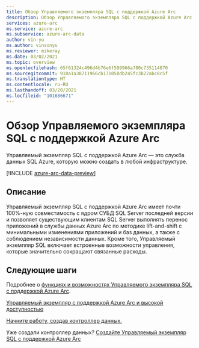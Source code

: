 ```yaml
---
title: Обзор Управляемого экземпляра SQL с поддержкой Azure Arc
description: Обзор Управляемого экземпляра SQL с поддержкой Azure Arc
services: azure-arc
ms.service: azure-arc
ms.subservice: azure-arc-data
author: vin-yu
ms.author: vinsonyu
ms.reviewer: mikeray
ms.date: 03/02/2021
ms.topic: overview
ms.openlocfilehash: 65f61324c496d4b76e6f599966a780c735114870
ms.sourcegitcommit: 910a1a38711966cb171050db245fc3b22abc8c5f
ms.translationtype: HT
ms.contentlocale: ru-RU
ms.lasthandoff: 03/20/2021
ms.locfileid: "101686671"
---
```

# <a name="azure-arc-enabled-sql-managed-instance-overview"></a>Обзор Управляемого экземпляра SQL с поддержкой Azure Arc

Управляемый экземпляр SQL с поддержкой Azure Arc — это служба данных SQL Azure, которую можно создать в любой инфраструктуре. 

[!INCLUDE [azure-arc-data-preview](../../../includes/azure-arc-data-preview.md)]

## <a name="description"></a>Описание

Управляемый экземпляр SQL с поддержкой Azure Arc имеет почти 100%-ную совместимость с ядром СУБД SQL Server последней версии и позволяет существующим клиентам SQL Server выполнять перенос приложений в службы данных Azure Arc по методике lift-and-shift с минимальными изменениями приложений и баз данных, а также с соблюдением независимости данных. Кроме того, Управляемый экземпляр SQL включает встроенные возможности управления, которые значительно сокращают связанные расходы. 

## <a name="next-steps"></a>Следующие шаги

Подробнее о [функциях и возможностях Управляемого экземпляра SQL с поддержкой Azure Arc](managed-instance-features.md).

[Управляемый экземпляр с поддержкой Azure Arc и высокой доступностью](managed-instance-high-availability.md)

[Начните работу, создав контроллер данных.](create-data-controller.md)

Уже создали контроллер данных? [Создайте Управляемый экземпляр SQL с поддержкой Azure Arc](create-sql-managed-instance.md)
